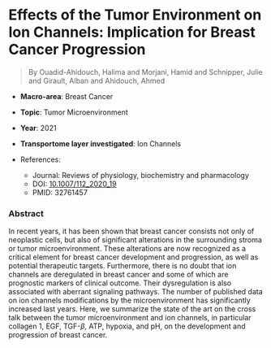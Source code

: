 # Effects of the Tumor Environment on Ion Channels: Implication for Breast Cancer Progression

> By Ouadid-Ahidouch, Halima and Morjani, Hamid and Schnipper, Julie and Girault, Alban and Ahidouch, Ahmed

- **Macro-area**: Breast Cancer
- **Topic**: Tumor Microenvironment
- **Year**: 2021
- **Transportome layer investigated**: Ion Channels

- References:
  - Journal: Reviews of physiology, biochemistry and pharmacology
  - DOI: [10.1007/112_2020_19](https://doi.org/10.1007/112_2020_19)
  - PMID: 32761457

### Abstract

In recent years, it has been shown that breast cancer consists not only of neoplastic cells, but also of significant alterations in the surrounding stroma or tumor microenvironment. These alterations are now recognized as a critical element for breast cancer development and progression, as well as potential therapeutic targets. Furthermore, there is no doubt that ion channels are deregulated in breast cancer and some of which are prognostic markers of clinical outcome. Their dysregulation is also associated with aberrant signaling pathways. The number of published data on ion channels modifications by the microenvironment has significantly increased last years. Here, we summarize the state of the art on the cross talk between the tumor microenvironment and ion channels, in particular collagen 1, EGF, TGF-$β$, ATP, hypoxia, and pH, on the development and progression of breast cancer.

